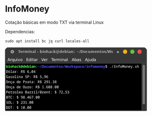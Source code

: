 # InfoMoney

Cotação básicas em modo TXT via terminal Linux

Dependencias:
```
sudo apt install bc jq curl locales-all
```

![screenshot](screen4.png)
